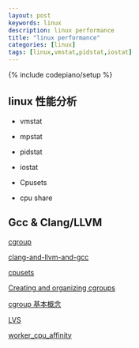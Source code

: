 ```yaml
---
layout: post
keywords: linux
description: linux performance
title: "linux performance"
categories: [linux]
tags: [linux,vmstat,pidstat,iostat]
---
```

{% include codepiano/setup %}

## linux 性能分析

* vmstat
* mpstat
* pidstat
* iostat

* Cpusets
* cpu share

## Gcc & Clang/LLVM

[cgroup](https://www.kernel.org/doc/html/latest/admin-guide/cgroup-v2.html)

[clang-and-llvm-and-gcc](https://stackoverflow.com/questions/24836183/what-is-the-difference-between-clang-and-llvm-and-gcc-g)

[cpusets](https://www.kernel.org/doc/Documentation/cgroup-v1/cpusets.txt)

[Creating and organizing cgroups](https://facebookmicrosites.github.io/cgroup2/docs/create-cgroups.html)

[cgroup 基本概念](https://mp.weixin.qq.com/s?__biz=MzU1MzY4NzQ1OA==&mid=2247484140&idx=1&sn=c18a86d6a2d426f4d627dafd85f5ae3a&chksm=fbee4221cc99cb370fd50af1c21d504b547b8f1e052fb16dc1755df5695b4acc34c48abd825e&token=1393898211&lang=zh_CN&scene=21#wechat_redirect)

[LVS](https://cloud.tencent.com/developer/article/1115754)

[worker_cpu_affinity](http://nginx.org/en/docs/ngx_core_module.html#worker_cpu_affinity)
